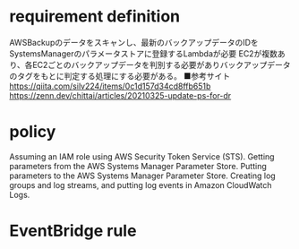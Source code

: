 # requirement definition
AWSBackupのデータをスキャンし、最新のバックアップデータのIDをSystemsManagerのパラメータストアに登録するLambdaが必要
EC2が複数あり、各EC2ごとのバックアップデータを判別する必要がありバックアップデータのタグをもとに判定する処理にする必要がある。
■参考サイト
https://qiita.com/silv224/items/0c1d157d34cd8ffb651b
https://zenn.dev/chittai/articles/20210325-update-ps-for-dr

# policy 
Assuming an IAM role using AWS Security Token Service (STS).
Getting parameters from the AWS Systems Manager Parameter Store.
Putting parameters to the AWS Systems Manager Parameter Store.
Creating log groups and log streams, and putting log events in Amazon CloudWatch Logs.

# EventBridge rule
